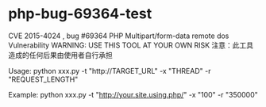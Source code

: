 # php-bug-69364-test
CVE 2015-4024 , bug #69364 PHP Multipart/form-data remote dos Vulnerability
WARNING: USE THIS TOOL AT YOUR OWN RISK 
注意：此工具造成的任何后果由使用者自行承担

Usage: python xxx.py -t "http://TARGET_URL" -x "THREAD" -r "REQUEST_LENGTH"

Example: python xxx.py -t "http://your.site.using.php/" -x "100" -r "350000"
